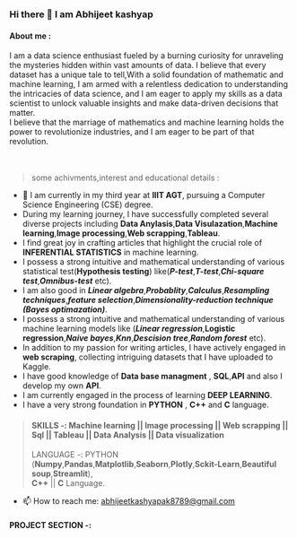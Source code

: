 ### Hi there 👋 I am Abhijeet kashyap 
#### About me :
I am a data science enthusiast fueled by a burning curiosity for unraveling the mysteries hidden within vast amounts of data. I believe that every dataset has a unique tale to tell,With a solid foundation of mathematic and machine learning, I am armed with a relentless dedication to understanding the intricacies of data science, and I am eager to apply my skills as a data scientist to unlock valuable insights and make data-driven decisions that matter.<br>
I believe that the marriage of mathematics and machine learning holds the power to revolutionize industries, and I am eager to be part of that revolution.
<br>
<br>
<br>
> some achivments,interest and educational details :
*  🔭 I am currently in my third year at **IIIT AGT**, pursuing a Computer Science Engineering (CSE) degree.
*  During my learning journey, I have successfully completed several diverse projects including **Data Anylasis**,**Data Visulazation**,**Machine learning**,**Image processing**,**Web scrapping**,**Tableau**.
* I find great joy in crafting articles that highlight the crucial role of **INFERENTIAL STATISTICS** in machine learning.
* I possess a strong intuitive and mathematical understanding of various statistical test(**Hypothesis testing**) like(***P-test***,***T-test***,***Chi-square test***,***Omnibus-test*** etc).
* I am also good in ***Linear algebra***,***Probablity***,***Calculus***,***Resampling techniques***,***feature selection***,***Dimensionality-reduction technique (Bayes optimazation)***.
* I possess a strong intuitive and mathematical understanding of various machine learning models like (***Linear regression***,**Logistic regression**,***Naive bayes***,***Knn***,***Descision tree***,***Random forest*** etc).
* In addition to my passion for writing articles, I have actively engaged in **web scraping**, collecting intriguing datasets that I have uploaded to Kaggle.<br>
* I have good knowledge of **Data base managment** , **SQL**,**API**  and also I develop my own **API**.
* I am currently engaged in the process of learning **DEEP LEARNING**.
* I have a very strong foundation in **PYTHON** , **C++** and **C** language.<br>

> #### SKILLS -: Machine learning || Image processing || Web scrapping || Sql  || Tableau || Data Analysis || Data visualization 
> LANGUAGE -: PYTHON (**Numpy**,**Pandas**,**Matplotlib**,**Seaborn**,**Plotly**,**Sckit-Learn**,**Beautiful soup**,**Streamlit**),<br>
               **C++** || **C** Language.
  
- 📫 How to reach me: [abhijeetkashyapak8789@gmail.com](abhijeetkashyapak8789@gmail.com)
  

#### PROJECT SECTION -:




<!--
**Abhijeetkashyap-ds87/Abhijeetkashyap-ds87** is a ✨ _special_ ✨ repository because its `README.md` (this file) appears on your GitHub profile.

Here are some ideas to get you started:
- oiergheoigheipgh
- 🔭 I’m currently working on ...
- 🌱 I’m currently learning ...
- 👯 I’m looking to collaborate on ...
- 🤔 I’m looking for help with ...
- 💬 Ask me about ...
- 📫 How to reach me: ...
- 😄 Pronouns: ...
- ⚡ Fun fact: ...
-->
